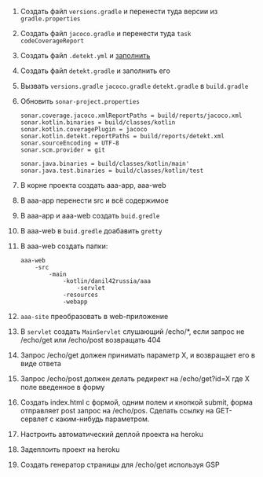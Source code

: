 1. Создать файл ``versions.gradle`` и перенести туда версии из ``gradle.properties``

2. Создать файл ``jacoco.gradle`` и перенести туда ``task codeCoverageReport``

3. Создать файл ``.detekt.yml`` и [заполнить](https://github.com/arturbosch/detekt/blob/master/detekt-cli/src/main/resources/default-detekt-config.yml)

4. Создать файл ``detekt.gradle`` и заполнить его

5. Вызвать ``versions.gradle`` ``jacoco.gradle`` ``detekt.gradle`` в ``build.gradle``

6. Обновить ``sonar-project.properties``
    ```
    sonar.coverage.jacoco.xmlReportPaths = build/reports/jacoco.xml
    sonar.kotlin.binaries = build/classes/kotlin
    sonar.kotlin.coveragePlugin = jacoco
    sonar.kotlin.detekt.reportPaths = build/reports/detekt.xml
    sonar.sourceEncoding = UTF-8 
    sonar.scm.provider = git
    
    sonar.java.binaries = build/classes/kotlin/main'
    sonar.java.test.binaries = build/classes/kotlin/test
    ```

7. В корне проекта создать aaa-app, aaa-web

8. В aaa-app перенести src и всё содержимое

9. В aaa-app и aaa-web создать ``buid.gredle``

10. В aaa-web в ``buid.gredle`` доабавить ``gretty``
11. В aaa-web создать папки:
    ```
	aaa-web
		-src
			-main
				-kotlin/danil42russia/aaa
					-servlet
				-resources
				-webapp
	```

12. ``aaa-site`` преобразовать в web-приложение

13. В ``servlet`` создать ``MainServlet`` слушающий /echo/*, если запрос не /echo/get или /echo/post возвращать 404

14. Запрос /echo/get должен принимать параметр X, и возвращает его в виде ответа

15. Запрос /echo/post должен делать редирект на /echo/get?id=X где X поле введенное в форму

16. Создать index.html с формой, одним полем и кнопкой submit, форма отправляет post запрос на /echo/pos. Сделать ссылку на GET-сервлет с каким-нибудь параметром.

17. Настроить автоматический деплой проекта на heroku

18. Задеплоить проект на heroku

19. Создать генератор страницы для /echo/get используя GSP

